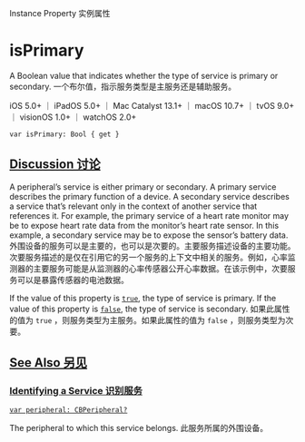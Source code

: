 Instance Property 实例属性

# isPrimary

A Boolean value that indicates whether the type of service is primary or secondary.
一个布尔值，指示服务类型是主服务还是辅助服务。

iOS 5.0+ ｜ iPadOS 5.0+ ｜ Mac Catalyst 13.1+ ｜ macOS 10.7+ ｜ tvOS 9.0+ ｜ visionOS 1.0+ ｜ watchOS 2.0+ 

```
var isPrimary: Bool { get }
```



## [Discussion 讨论](https://developer.apple.com/documentation/corebluetooth/cbservice/isprimary#Discussion)

A peripheral’s service is either primary or secondary. A primary service describes the primary function of a device. A secondary service describes a service that’s relevant only in the context of another service that references it. For example, the primary service of a heart rate monitor may be to expose heart rate data from the monitor’s heart rate sensor. In this example, a secondary service may be to expose the sensor’s battery data.
外围设备的服务可以是主要的，也可以是次要的。主要服务描述设备的主要功能。次要服务描述的是仅在引用它的另一个服务的上下文中相关的服务。例如，心率监测器的主要服务可能是从监测器的心率传感器公开心率数据。在该示例中，次要服务可以是暴露传感器的电池数据。

If the value of this property is [`true`](https://developer.apple.com/documentation/swift/true), the type of service is primary. If the value of this property is [`false`](https://developer.apple.com/documentation/swift/false), the type of service is secondary.
如果此属性的值为 `true` ，则服务类型为主服务。如果此属性的值为 `false` ，则服务类型为次要。



## [See Also 另见](https://developer.apple.com/documentation/corebluetooth/cbservice/isprimary#see-also)

### [Identifying a Service 识别服务](https://developer.apple.com/documentation/corebluetooth/cbservice/isprimary#Identifying-a-Service)

[`var peripheral: CBPeripheral?`](https://developer.apple.com/documentation/corebluetooth/cbservice/peripheral)

The peripheral to which this service belongs.
此服务所属的外围设备。

